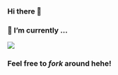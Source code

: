 ### Hi there 👋 
### 🔭 I’m currently ...

![](the_matrix.gif)

### Feel free to *fork* around hehe!

